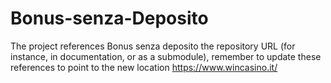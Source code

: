 # Bonus-senza-Deposito
The project references  Bonus senza deposito the repository URL (for instance, in documentation, or as a submodule), remember to update these references to point to the new location https://www.wincasino.it/
